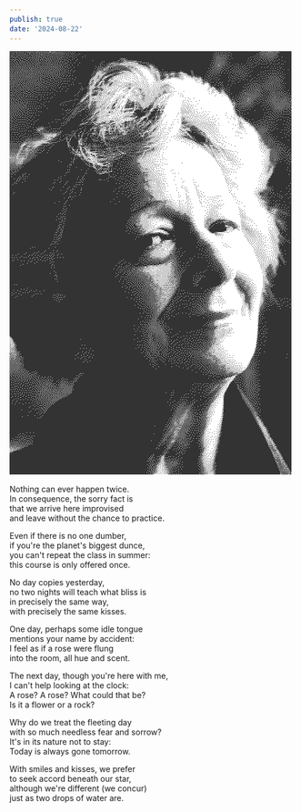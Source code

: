 ```yaml
---
publish: true
date: '2024-08-22'
---
```

![248](TIL/weekly/dither_it_szymborska-13484-portrait-medium.jpg)

Nothing can ever happen twice.  
In consequence, the sorry fact is  
that we arrive here improvised  
and leave without the chance to practice. 

Even if there is no one dumber,  
if you're the planet's biggest dunce,  
you can't repeat the class in summer:  
this course is only offered once. 

No day copies yesterday,  
no two nights will teach what bliss is  
in precisely the same way,  
with precisely the same kisses. 

One day, perhaps some idle tongue  
mentions your name by accident:  
I feel as if a rose were flung  
into the room, all hue and scent. 

The next day, though you're here with me,  
I can't help looking at the clock:  
A rose? A rose? What could that be?  
Is it a flower or a rock? 

Why do we treat the fleeting day  
with so much needless fear and sorrow?  
It's in its nature not to stay:  
Today is always gone tomorrow. 

With smiles and kisses, we prefer  
to seek accord beneath our star,  
although we're different (we concur)  
just as two drops of water are.

